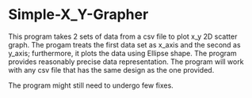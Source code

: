 # Simple-X_Y-Grapher
This program takes 2 sets of data from a csv file to plot x_y 2D scatter graph. The progam treats the first data set as x_axis and the second as y_axis; furthermore,
it plots the data using Ellipse shape. The program provides reasonably precise data representation.
The program will work with any csv file that has the same design as the one provided.

The program might still need to undergo few fixes.
